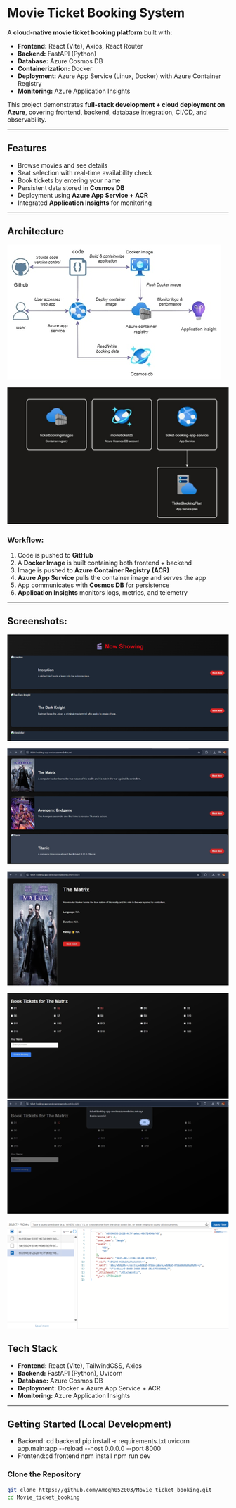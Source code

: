 # Movie Ticket Booking System

A **cloud-native movie ticket booking platform** built with:

- **Frontend:** React (Vite), Axios, React Router
- **Backend:** FastAPI (Python)
- **Database:** Azure Cosmos DB
- **Containerization:** Docker
- **Deployment:** Azure App Service (Linux, Docker) with Azure Container Registry
- **Monitoring:** Azure Application Insights

This project demonstrates **full-stack development + cloud deployment on Azure**, covering frontend, backend, database integration, CI/CD, and observability.

---

## Features

- Browse movies and see details
- Seat selection with real-time availability check
- Book tickets by entering your name
- Persistent data stored in **Cosmos DB**
- Deployment using **Azure App Service + ACR**
- Integrated **Application Insights** for monitoring

---

## Architecture

![1755588215724](image/readme/1755588215724.jpg)

![1755589230311](image/readme/1755589230311.jpg)

### Workflow:

1. Code is pushed to **GitHub**
2. A **Docker Image** is built containing both frontend + backend
3. Image is pushed to **Azure Container Registry (ACR)**
4. **Azure App Service** pulls the container image and serves the app
5. App communicates with **Cosmos DB** for persistence
6. **Application Insights** monitors logs, metrics, and telemetry

---

## Screenshots:

![1755589288683](image/readme/1755589288683.png)

![1755588944824](image/readme/1755588944824.jpg)

![1755588952118](image/readme/1755588952118.jpg)

![1755588962727](image/readme/1755588962727.jpg)![1755588971508](image/readme/1755588971508.jpg)

![1755589343206](image/readme/1755589343206.png)

## Tech Stack

- **Frontend:** React (Vite), TailwindCSS, Axios
- **Backend:** FastAPI (Python), Uvicorn
- **Database:** Azure Cosmos DB
- **Deployment:** Docker + Azure App Service + ACR
- **Monitoring:** Azure Application Insights

---

## Getting Started (Local Development)

* Backend: cd backend
  pip install -r requirements.txt
  uvicorn app.main:app --reload --host 0.0.0.0 --port 8000
* Frontend:cd frontend
  npm install
  npm run dev

### Clone the Repository

```bash
git clone https://github.com/Amogh052003/Movie_ticket_booking.git
cd Movie_ticket_booking
```
